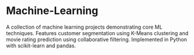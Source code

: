 # Machine-Learning
A collection of machine learning projects demonstrating core ML techniques. Features customer segmentation using K-Means clustering and movie rating prediction using collaborative filtering. Implemented in Python with scikit-learn and pandas.
